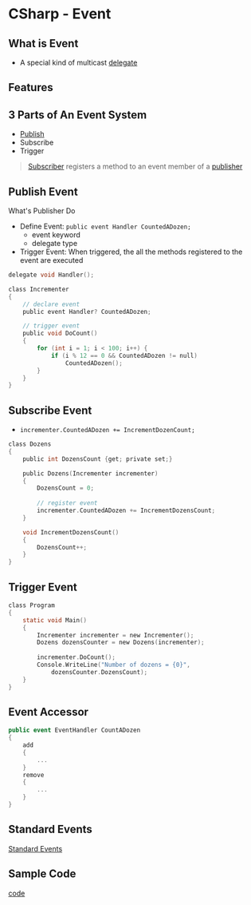 # CSharp - Event

## What is Event

- A special kind of multicast [delegate](csharp-delegate.md)

## Features

## 3 Parts of An Event System

- [Publish]()
- Subscribe
- Trigger

> [Subscriber]() registers a method to an event member of a [publisher]()

## Publish Event

What's Publisher Do

- Define Event: `public event Handler CountedADozen;`
  - event keyword
  - delegate type
- Trigger Event: When triggered, the all the methods registered to the event are executed

```c
delegate void Handler();

class Incrementer
{
    // declare event
    public event Handler? CountedADozen;

    // trigger event
    public void DoCount()
    {
        for (int i = 1; i < 100; i++) {
            if (i % 12 == 0 && CountedADozen != null)
                CountedADozen();
        }
    }
}
```

## Subscribe Event

- `incrementer.CountedADozen += IncrementDozenCount;`

```c
class Dozens
{
    public int DozensCount {get; private set;}

    public Dozens(Incrementer incrementer)
    {
        DozensCount = 0;
        
        // register event
        incrementer.CountedADozen += IncrementDozensCount;
    }

    void IncrementDozensCount()
    {
        DozensCount++;
    }
}
```

## Trigger Event

```c
class Program
{
    static void Main()
    {
        Incrementer incrementer = new Incrementer();
        Dozens dozensCounter = new Dozens(incrementer);
    
        incrementer.DoCount();
        Console.WriteLine("Number of dozens = {0}",     
            dozensCounter.DozensCount); 
    }
}
```

## Event Accessor

```c#
public event EventHandler CountADozen
{
    add
    {
        ...
    }
    remove
    {
        ...
    }
}
```

## Standard Events

[Standard Events](csharp-events-eventshandles.md)

## Sample Code

[code](csharp-event-code.md)

